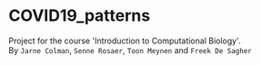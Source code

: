 # COVID19_patterns
Project for the course 'Introduction to Computational Biology'.<br>
By `Jarne Colman`, `Senne Rosaer`, `Toon Meynen` and `Freek De Sagher`
